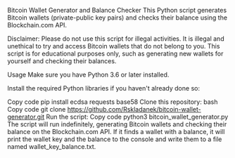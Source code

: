 Bitcoin Wallet Generator and Balance Checker
This Python script generates Bitcoin wallets (private-public key pairs) and checks their balance using the Blockchain.com API.

Disclaimer:
Please do not use this script for illegal activities. It is illegal and unethical to try and access Bitcoin wallets that do not belong to you. This script is for educational purposes only, such as generating new wallets for yourself and checking their balances.

Usage
Make sure you have Python 3.6 or later installed.

Install the required Python libraries if you haven't already done so:

Copy code
pip install ecdsa requests base58
Clone this repository:
bash
Copy code
git clone https://github.com/Rskladanek/bitcoin-wallet-generator.git
Run the script:
Copy code
python3 bitcoin_wallet_generator.py
The script will run indefinitely, generating Bitcoin wallets and checking their balance on the Blockchain.com API. If it finds a wallet with a balance, it will print the wallet key and the balance to the console and write them to a file named wallet_key_balance.txt.
